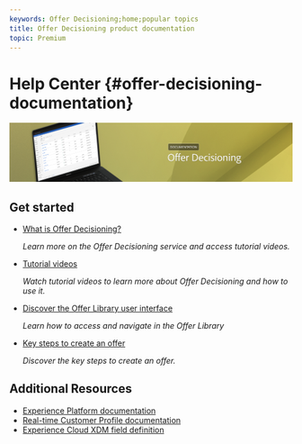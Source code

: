 ```yaml
---
keywords: Offer Decisioning;home;popular topics
title: Offer Decisioning product documentation
topic: Premium
---
```


# Help Center {#offer-decisioning-documentation}

![](assets/do-not-localize/banneroffers.png) 

## Get started

* [What is Offer Decisioning?](get-started/using/starting-offer-decisioning.md)

  <em>Learn more on the Offer Decisioning service and access tutorial videos.</em>

* [Tutorial videos](https://experienceleague.adobe.com/docs/offer-decisioning-learn/tutorials/overview.html)

  <em>Watch tutorial videos to learn more about Offer Decisioning and how to use it.</em>

* [Discover the Offer Library user interface](get-started/using/user-interface.md)

  <em>Learn how to access and navigate in the Offer Library</em>

* [Key steps to create an offer](offer-library/using/key-steps.md)

  <em>Discover the key steps to create an offer.</em>

## Additional Resources
 
* [Experience Platform documentation](https://www.adobe.com/experience-platform/documentation-and-developer-resources.html)
* [Real-time Customer Profile documentation](https://docs.adobe.com/content/help/en/experience-platform/profile/home.html)
* [Experience Cloud XDM field definition](https://docs.adobe.com/content/help/en/experience-platform/xdm/home.html)
